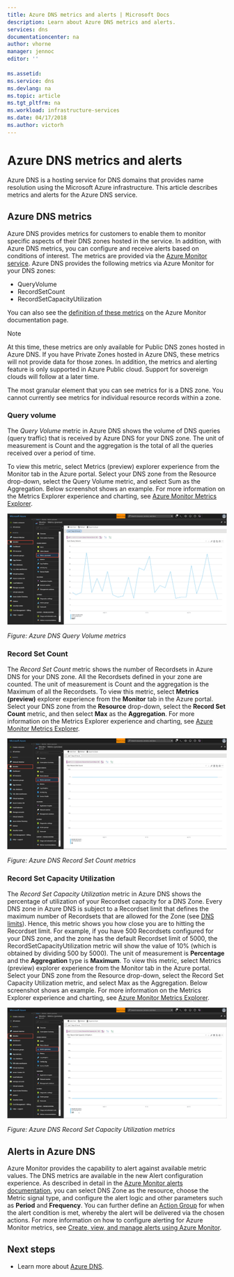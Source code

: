 ```yaml
---
title: Azure DNS metrics and alerts | Microsoft Docs
description: Learn about Azure DNS metrics and alerts.
services: dns
documentationcenter: na
author: vhorne
manager: jennoc
editor: ''

ms.assetid: 
ms.service: dns
ms.devlang: na
ms.topic: article
ms.tgt_pltfrm: na
ms.workload: infrastructure-services
ms.date: 04/17/2018
ms.author: victorh
---
```


# Azure DNS metrics and alerts
Azure DNS is a hosting service for DNS domains that provides name resolution using the Microsoft Azure infrastructure. This article describes metrics and alerts for the Azure DNS service.

## Azure DNS metrics

Azure DNS provides metrics for customers to enable them to monitor specific aspects of their DNS zones hosted in the service. In addition, with Azure DNS metrics, you can configure and receive alerts based on conditions of interest. The metrics are provided via the [Azure Monitor service](../azure-monitor/index.yml). 
Azure DNS provides the following metrics via Azure Monitor for your DNS zones:

-	QueryVolume
-	RecordSetCount
-	RecordSetCapacityUtilization

You can also see the [definition of these metrics](../azure-monitor/platform/metrics-supported.md#microsoftnetworkdnszones) on the Azure Monitor documentation page.
>[!NOTE]
> At this time, these metrics are only available for Public DNS zones hosted in Azure DNS. If you have Private Zones hosted in Azure DNS, these metrics will not provide data for those zones. In addition, the metrics and alerting feature is only supported in Azure Public cloud. Support for sovereign clouds will follow at a later time. 

The most granular element that you can see metrics for is a DNS zone. You cannot currently see metrics for individual resource records within a zone.

### Query volume

The *Query Volume* metric in Azure DNS shows the volume of DNS queries (query traffic) that is received by Azure DNS for your DNS zone. The unit of measurement is Count and the aggregation is the total of all the queries received over a period of time. 

To view this metric, select Metrics (preview) explorer experience from the Monitor tab in the Azure portal. Select your DNS zone from the Resource drop-down, select the Query Volume metric, and select Sum as the Aggregation. Below screenshot shows an example.  For more information on the Metrics Explorer experience and charting, see [Azure Monitor Metrics Explorer](../azure-monitor/platform/metrics-charts.md).

![Query volume](./media/dns-alerts-metrics/dns-metrics-query-volume.png)

*Figure: Azure DNS Query Volume metrics*

### Record Set Count
The *Record Set Count* metric shows the number of Recordsets in Azure DNS for your DNS zone. All the Recordsets defined in your zone are counted. The unit of measurement is Count and the aggregation is the Maximum of all the Recordsets. 
To view this metric, select **Metrics (preview)** explorer experience from the **Monitor** tab in the Azure portal. Select your DNS zone from the **Resource** drop-down, select the **Record Set Count** metric, and then select **Max** as the **Aggregation**. For more information on the Metrics Explorer experience and charting, see [Azure Monitor Metrics Explorer](../azure-monitor/platform/metrics-charts.md). 

![Record Set Count](./media/dns-alerts-metrics/dns-metrics-record-set-count.png)

*Figure: Azure DNS Record Set Count metrics*


### Record Set Capacity Utilization
The *Record Set Capacity Utilization* metric in Azure DNS shows the percentage of utilization of your Recordset capacity for a DNS Zone. Every DNS zone in Azure DNS is subject to a Recordset limit that defines the maximum number of Recordsets that are allowed for the Zone (see [DNS limits](dns-zones-records.md#limits)). Hence, this metric shows you how close you are to hitting the Recordset limit. 
For example, if you have 500 Recordsets configured for your DNS zone, and the zone has the default Recordset limit of 5000, the RecordSetCapacityUtilization metric will show the value of 10% (which is obtained by dividing 500 by 5000). 
The unit of measurement is **Percentage** and the **Aggregation** type is **Maximum**. 
To view this metric, select Metrics (preview) explorer experience from the Monitor tab in the Azure portal. Select your DNS zone from the Resource drop-down, select the Record Set Capacity Utilization metric, and select Max as the Aggregation. Below screenshot shows an example. For more information on the Metrics Explorer experience and charting, see [Azure Monitor Metrics Explorer](../azure-monitor/platform/metrics-charts.md). 

![Record Set Count](./media/dns-alerts-metrics/dns-metrics-record-set-capacity-uitlization.png)

*Figure: Azure DNS Record Set Capacity Utilization metrics*

## Alerts in Azure DNS
Azure Monitor provides the capability to alert against available metric values. The DNS metrics are available in the new Alert configuration experience. As described in detail in the [Azure Monitor alerts documentation](../monitoring-and-diagnostics/monitor-alerts-unified-usage.md), you can select DNS Zone as the resource, choose the Metric signal type, and configure the alert logic and other parameters such as **Period** and **Frequency**. You can further define an [Action Group](../azure-monitor/platform/action-groups.md) for when the alert condition is met, whereby the alert will be delivered via the chosen actions. 
For more information on how to configure alerting for Azure Monitor metrics, see [Create, view, and manage alerts using Azure Monitor](../monitoring-and-diagnostics/monitor-alerts-unified-usage.md). 

## Next steps
- Learn more about [Azure DNS](dns-overview.md).

